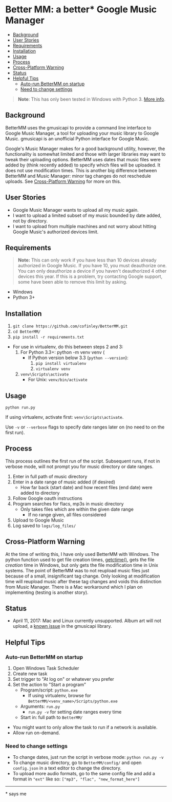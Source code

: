 # Better MM: a better* Google Music Manager

<!-- TOC -->

- [Background](#background)
- [User Stories](#user-stories)
- [Requirements](#requirements)
- [Installation](#installation)
- [Usage](#usage)
- [Process](#process)
- [Cross-Platform Warning](#cross-platform-warning)
- [Status](#status)
- [Helpful Tips](#helpful-tips)
	- [Auto-run BetterMM on startup](#auto-run-bettermm-on-startup)
	- [Need to change settings](#need-to-change-settings)

<!-- /TOC -->

> __Note__: This has only been tested in Windows with Python 3. [More info](#cross-platform-warning).

## Background

BetterMM uses the gmusicapi to provide a command line interface to Google Music Manager, a tool for uploading your music library to Google Music. gmusicapi is an unofficial Python interface for Google Music.

Google's Music Manager makes for a good background utility, however, the functionality is somewhat limited and those with larger libraries may want to tweak their uploading options. BetterMM uses dates that music files were added by (think recently added) to specify which files will be uploaded. It does not use modification times. This is another big difference between BetterMM and Music Manager: minor tag changes do not reschedule uploads. See [Cross-Platform Warning](#cross-platform-warning) for more on this.

## User Stories

- Google Music Manager wants to upload all my music again.
- I want to upload a limited subset of my music bounded by date added, not by directory.
- I want to upload from multiple machines and not worry about hitting Google Music's authorized devices limit.

## Requirements

> __Note:__ This can only work if you have less than 10 devices already authorized in Google Music. If you have 10, you must deauthorize one. You can only deauthorize a device if you haven't deauthorized 4 other devices this year. If this is a problem, try contacting Google support, some have been able to remove this limit by asking.

- Windows
- Python 3+

## Installation

1. `git clone https://github.com/cofinley/BetterMM.git`
2. `cd BetterMM/`
3. `pip install -r requirements.txt`

- For use in virtualenv, do this between steps 2 and 3:
    1. For Python 3.3+: python -m venv venv (
        - If Python version below 3.3 (`python --version`):
            1. `pip install virtualenv`
            2. `virtualenv venv`
    2. `venv\Scripts\activate`
        - For Unix: `venv/bin/activate`

## Usage

`python run.py`

If using virtualenv, activate first: `venv\Scripts\activate`.

Use `-v` or `--verbose` flags to specify date ranges later on (no need to on the first run).

## Process

This process outlines the first run of the script. Subsequent runs, if not in verbose mode, will not prompt you for music directory or date ranges.

1. Enter in full path of music directory
2. Enter in a date range of music added (if desired)
    - How far back (start date) and how recent files (end date) were added to directory
3. Follow Google oauth instructions
4. Program searches for flacs, mp3s in music directory
    - Only takes files which are within the given date range
        - If no range given, all files considered
5. Upload to Google Music
6. Log saved to `logs/log_files/`

## Cross-Platform Warning

At the time of writing this, I have only used BetterMM with Windows. The python function used to get file creation times, [getctime()](https://docs.python.org/3.3/library/os.path.html#os.path.getctime), gets the file _creation_ time in Windows, but only gets the file modification time in Unix systems. The point of BetterMM was to not reupload music files just because of a small, insignificant tag change. Only looking at modification time will reupload music after these tag changes and voids this distinction from Music Manager. There is a Mac workaround which I plan on implementing (testing is another story).

## Status

- April 11, 2017: Mac and Linux currently unsupported. Album art will not upload, a [known issue](https://github.com/simon-weber/gmusicapi/issues/242) in the gmusicapi library.

## Helpful Tips

### Auto-run BetterMM on startup

1. Open Windows Task Scheduler
2. Create new task
3. Set trigger to "At log on" or whatever you prefer
4. Set the action to "Start a program"
    - Program/script: `python.exe`
        - If using virtualenv, browse for `BetterMM/<venv_name>/Scripts/python.exe`
    - Arguments: `run.py`
        - `run.py -v` for setting date ranges every time
    - Start in: full path to `BetterMM/`

- You might want to only allow the task to run if a network is available.
- Allow run on-demand.

### Need to change settings

- To change dates, just run the script in verbose mode: `python run.py -v`
- To change music directory, go to `BetterMM/config/` and open `config.json` in a text editor to change the directory.
- To upload more audio formats, go to the same config file and add a format in `"ext"` like so: `["mp3", "flac", "new_format_here"]`

---

\* says me